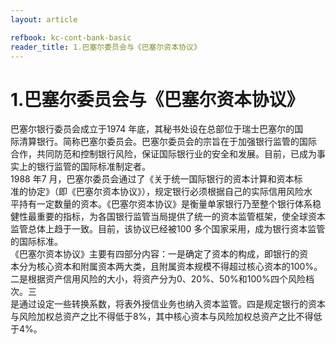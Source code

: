 ```yaml
---
layout: article

refbook: kc-cont-bank-basic
reader_title: 1.巴塞尔委员会与《巴塞尔资本协议》
---
```


# 1.巴塞尔委员会与《巴塞尔资本协议》

巴塞尔银行委员会成立于1974 年底，其秘书处设在总部位于瑞士巴塞尔的国<br />
    际清算银行。简称巴塞尔委员会。巴塞尔委员会的宗旨在于加强银行监管的国际<br />
    合作，共同防范和控制银行风险，保证国际银行业的安全和发展。目前，已成为事<br />
    实上的银行监管的国际标准制定者。<br />
    1988 年7 月，巴塞尔委员会通过了《关于统一国际银行的资本计算和资本标<br />
    准的协定》（即《巴塞尔资本协议》），规定银行必须根据自己的实际信用风险水<br />
    平持有一定数量的资本。《巴塞尔资本协议》是衡量单家银行乃至整个银行体系稳<br />
    健性最重要的指标，为各国银行监管当局提供了统一的资本监管框架，使全球资本<br />
    监管总体上趋于一致。目前，该协议已经被100 多个国家采用，成为银行资本监管<br />
    的国际标准。<br />
    《巴塞尔资本协议》主要有四部分内容：一是确定了资本的构成，即银行的资<br />
    本分为核心资本和附属资本两大类，且附属资本规模不得超过核心资本的100%。<br />
    二是根据资产信用风险的大小，将资产分为0、20%、50%和100%四个风险档次。三<br />
    是通过设定一些转换系数，将表外授信业务也纳入资本监管。四是规定银行的资本<br />
    与风险加权总资产之比不得低于8%，其中核心资本与风险加权总资产之比不得低<br />
  于4%。